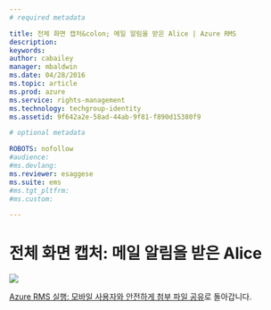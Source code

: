 ```yaml
---
# required metadata

title: 전체 화면 캡처&colon; 메일 알림을 받은 Alice | Azure RMS
description:
keywords:
author: cabailey
manager: mbaldwin
ms.date: 04/28/2016
ms.topic: article
ms.prod: azure
ms.service: rights-management
ms.technology: techgroup-identity
ms.assetid: 9f642a2e-58ad-44ab-9f81-f890d15380f9

# optional metadata

ROBOTS: nofollow
#audience:
#ms.devlang:
ms.reviewer: esaggese
ms.suite: ems
#ms.tgt_pltfrm:
#ms.custom:

---
```


# 전체 화면 캡처: 메일 알림을 받은 Alice
![](./media/AzRMS_StoryboardEmaill4.PNG)

[Azure RMS 실행: 모바일 사용자와 안전하게 첨부 파일 공유](http://technet.microsoft.com/library/jj585026.aspx)로 돌아갑니다.



<!--HONumber=Apr16_HO3-->


